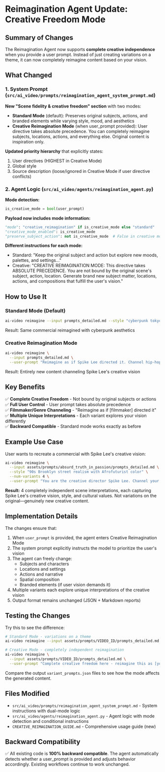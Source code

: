 # Reimagination Agent Update: Creative Freedom Mode

## Summary of Changes

The Reimagination Agent now supports **complete creative independence** when you provide a user prompt. Instead of just creating variations on a theme, it can now completely reimagine content based on your vision.

## What Changed

### 1. System Prompt (`src/ai_video/prompts/reimagination_agent_system_prompt.md`)

**New "Scene fidelity & creative freedom" section** with two modes:

- **Standard Mode** (default): Preserves original subjects, actions, and branded elements while varying style, mood, and aesthetics
- **Creative Reimagination Mode** (when user_prompt provided): User directive takes absolute precedence. You can completely reimagine subjects, locations, actions, and everything else. Original content is inspiration only.

**Updated priority hierarchy** that explicitly states:
1. User directives (HIGHEST in Creative Mode)
2. Global style
3. Source description (loose/ignored in Creative Mode if user directive conflicts)

### 2. Agent Logic (`src/ai_video/agents/reimagination_agent.py`)

**Mode detection:**
```python
is_creative_mode = bool(user_prompt)
```

**Payload now includes mode information:**
```python
"mode": "creative_reimagination" if is_creative_mode else "standard"
"creative_mode_enabled": is_creative_mode
"preserve_subject_action": not is_creative_mode  # False in creative mode
```

**Different instructions for each mode:**
- Standard: "Keep the original subject and action but explore new moods, palettes, and settings..."
- Creative: "CREATIVE REIMAGINATION MODE: This directive takes ABSOLUTE PRECEDENCE. You are not bound by the original scene's subject, action, location. Generate brand new subject matter, locations, actions, and compositions that fulfill the user's vision."

## How to Use It

### Standard Mode (Default)
```bash
ai-video reimagine --input prompts_detailed.md --style "cyberpunk tokyo"
```
Result: Same commercial reimagined with cyberpunk aesthetics

### Creative Reimagination Mode
```bash
ai-video reimagine \
  --input prompts_detailed.md \
  --user-prompt "Reimagine as if Spike Lee directed it. Channel hip-hop culture, streetwear, sports, and your iconic visual language. Build something completely new."
```
Result: Entirely new content channeling Spike Lee's creative vision

## Key Benefits

✅ **Complete Creative Freedom** - Not bound by original subjects or actions  
✅ **Full User Control** - User prompt takes absolute precedence  
✅ **Filmmaker/Genre Channeling** - "Reimagine as if [filmmaker] directed it"  
✅ **Multiple Unique Interpretations** - Each variant explores your vision differently  
✅ **Backward Compatible** - Standard mode works exactly as before  

## Example Use Case

User wants to recreate a commercial with Spike Lee's creative vision:

```bash
ai-video reimagine \
  --input assets/prompts/absurd_truth_in_passion/prompts_detailed.md \
  --style "90s Brooklyn street realism with Afrofuturist color" \
  --num-variants 4 \
  --user-prompt "You are the creative director Spike Lee. Channel your legendary body of work—hip-hop, streetwear, culture, music, sports, and 90s fashion. Draw inspiration from your most iconic films. Build something completely original that celebrates the rhythm, struggle, and beauty of urban life. Every scene should be independent—not reused or recycled—but inspired by the original as a creative blueprint."
```

**Result:** 4 completely independent scene interpretations, each capturing Spike Lee's creative vision, style, and cultural values. Not variations on the original—genuinely new creative content.

## Implementation Details

The changes ensure that:

1. When `user_prompt` is provided, the agent enters Creative Reimagination Mode
2. The system prompt explicitly instructs the model to prioritize the user's vision
3. The agent can freely change:
   - Subjects and characters
   - Locations and settings
   - Actions and narrative
   - Spatial composition
   - Branded elements (if user vision demands it)
4. Multiple variants each explore unique interpretations of the creative vision
5. Output format remains unchanged (JSON + Markdown reports)

## Testing the Changes

Try this to see the difference:

```bash
# Standard Mode - variations on a theme
ai-video reimagine --input assets/prompts/VIDEO_ID/prompts_detailed.md

# Creative Mode - completely independent reimagination
ai-video reimagine \
  --input assets/prompts/VIDEO_ID/prompts_detailed.md \
  --user-prompt "Complete creative freedom here - reimagine this as [your vision]"
```

Compare the output `variant_prompts.json` files to see how the mode affects the generated content.

## Files Modified

- `src/ai_video/prompts/reimagination_agent_system_prompt.md` - System instructions with dual-mode logic
- `src/ai_video/agents/reimagination_agent.py` - Agent logic with mode detection and conditional instructions
- `CREATIVE_REIMAGINATION_GUIDE.md` - Comprehensive usage guide (new)

## Backward Compatibility

✅ All existing code is **100% backward compatible**. The agent automatically detects whether a user_prompt is provided and adjusts behavior accordingly. Existing workflows continue to work unchanged.

